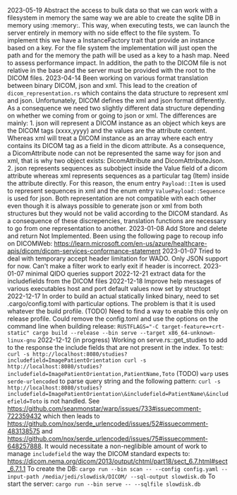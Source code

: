 2023-05-19 Abstract the access to bulk data so that we can work with a filesystem
           in memory the same way we are able to create the sqlite DB in 
           memory using :memory:. This way, when executing tests, we can launch
           the server entirely in memory with no side effect to the file system.
           To implement this we have a InstanceFactory trait that provide an
           instance based on a key. For the file system the implementation will
           just open the path and for the memory the path will be used as a key
           to a hash map. Need to assess performance impact.
           In addition, the path to the DICOM file is not relative in the base
           and the server must be provided with the root to the DICOM files.
2023-04-14 Been working on various format translation between binary DICOM, json
           and xml.
           This lead to the creation of `dicom_representation.rs` which contains
           the data structure to represent xml and json.
           Unfortunately, DICOM defines the xml and json format differently. As
           a consequence we need two slightly different data structure depending
           on whether we coming from or going to json or xml.
           The differences are mainly:
           1. json will represent a DICOM instance as an object which keys are
           the DICOM tags (xxxx,yyyy) and the values are the attribute content.
           Whereas xml will treat a DICOM instance as an array where each entry
           contains its DICOM tag as a field in the dicom attribute. As a
           consequence, a DicomAttribute node can not be represented the same way
           for json and xml, that is why two object exists: DicomAttribute and
           DicomAttributeJson.
           2. json represents sequences as subobject inside the Value field of a
           dicom attribute whereas xml represents sequences as a particular tag
           (Item) inside the attribute directly. For this reason, the enum entry
           `Payload::Item` is used to represent sequences in xml and the enum
           entry `ValuePayload::Sequence` is used for json.
           Both representation are not compatible with each other even though it
           is always possible to generate json or xml from both structures but
           they would not be valid according to the DICOM standard.
           As a consequence of these discrepencies, translation functions are
           necessary to go from one representation to another.
2023-01-08 Add Store and delete and return Not Implemented.
           Been using the following page to recoup info on DICOMWeb:
           https://learn.microsoft.com/en-us/azure/healthcare-apis/dicom/dicom-services-conformance-statement
2023-01-07 Tried to deal with temporary accept header limitation for WADO. Only JSON support for now.
           Can't make a filter work to early exit if header is incorrect.
2023-01-07 minimal QIDO queries support
2022-12-21 extract data for the includefields from the DICOM files
2022-12-18 Improve help messages of various executables
           host and port default values now set by structopt
2022-12-17 In order to build an actual statically linked binary, need to set .cargo/config.toml with
           particular options. The problem is that it is used whatever the build profile.
           (TODO) Need to find a way to enable this only on release profile.
           Could remove the config.toml and use the options on the command line when building release:
           `RUSTFLAGS="-C target-feature=+crt-static" cargo build --release --bin serve --target x86_64-unknown-linux-gnu`
2022-12-12 (in progress) Working on serve.rs::get_studies to add to the response the include
           fields that are not present in the index.
           To test:
           ```
           curl -s http://localhost:8080/studies?includefield=ImagePatientOrientation
           curl -s http://localhost:8080/studies?includefield=ImagePatientOrientation,PatientName,Toto
           ```
           (TODO) `warp` uses `serde-urlencoded` to parse query string and the following pattern:
           ```
           curl -s http://localhost:8080/studies?includefield=ImagePatientOrientation\&includefield=PatientName\&includefield=Toto
           ```
           is not handled. See https://github.com/seanmonstar/warp/issues/733#issuecomment-722359432 which then leads to
           https://github.com/nox/serde_urlencoded/issues/52#issuecomment-483138575 and
           https://github.com/nox/serde_urlencoded/issues/75#issuecomment-648257888.
           It would necessitate a non-neglibible amount of work to manage `includefield` the way the DICOM standard expects to:
           https://dicom.nema.org/dicom/2013/output/chtml/part18/sect_6.7.html#sect_6.7.1.1
           To create the DB:
           `cargo run --bin scan -- --config config.yaml --input-path /media/jedi/slowdisk/DICOM/ --sql-output slowdisk.db`
           To start the server:
           `cargo run --bin serve -- --sqlfile slowdisk.db`
